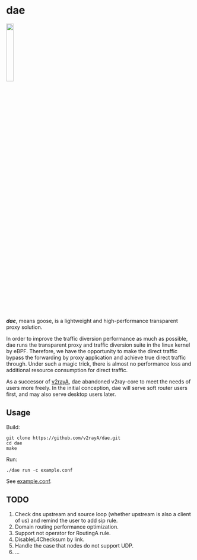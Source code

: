 # dae

<img src="https://github.com/v2rayA/dae/blob/main/logo.png" border="0" width="20%">

***dae***, means goose, is a lightweight and high-performance transparent proxy solution.

In order to improve the traffic diversion performance as much as possible, dae runs the transparent proxy and traffic diversion suite in the linux kernel by eBPF. Therefore, we have the opportunity to make the direct traffic bypass the forwarding by proxy application and achieve true direct traffic through. Under such a magic trick, there is almost no performance loss and additional resource consumption for direct traffic.

As a successor of [v2rayA](https://github.com/v2rayA/v2rayA), dae abandoned v2ray-core to meet the needs of users more freely. In the initial conception, dae will serve soft router users first, and may also serve desktop users later.

## Usage

Build:
```shell
git clone https://github.com/v2rayA/dae.git
cd dae
make
```

Run:
```shell
./dae run -c example.conf
```

See [example.conf](https://github.com/v2rayA/dae/blob/main/example.conf).

## TODO

1. Check dns upstream and source loop (whether upstream is also a client of us) and remind the user to add sip rule.
1. Domain routing performance optimization.
1. Support not operator for RoutingA rule.
1. DisableL4Checksum by link.
1. Handle the case that nodes do not support UDP.
1. ...
